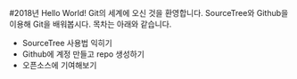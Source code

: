 #2018년 Hello World!
Git의 세계에 오신 것을 환영합니다.
SourceTree와 Github을 이용해 Git을 배워봅시다.
목차는 아래와 같습니다.
- SourceTree 사용법 익히기
- Github에 계정 만들고 repo 생성하기
- 오픈소스에 기여해보기
